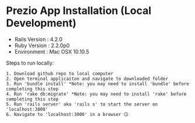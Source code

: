 # Prezio App Installation (Local Development)
- Rails Version : 4.2.0
- Ruby Version : 2.2.0p0
- Environment : Mac OSX 10.10.5

Steps to run locally: 
```
1. Download github repo to local computer 
2. Open terminal applicaiton and navigate to downloaded folder
3. Run 'bundle install' *Note: you may need to install 'bundle' before completing this step
4. Run 'rake db:migrate' *Note: you may need to install 'rake' before completing this step
5. Run 'rails server' aka 'rails s' to start the server on 'localhost:3000'
6. Navigate to 'localhost:3000' in a browser 😏

